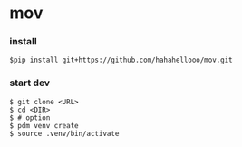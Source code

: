 # mov

### install
```
$pip install git+https://github.com/hahahellooo/mov.git
```

### start dev
```
$ git clone <URL>
$ cd <DIR>
$ # option
$ pdm venv create
$ source .venv/bin/activate
```
